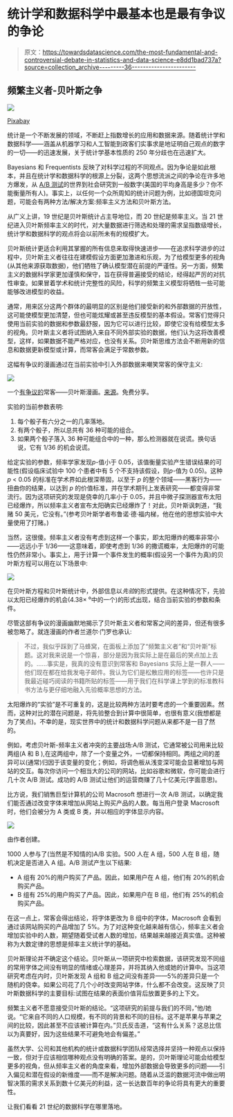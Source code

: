 # 统计学和数据科学中最基本也是最有争议的争论

> 原文：<https://towardsdatascience.com/the-most-fundamental-and-controversial-debate-in-statistics-and-data-science-e8dd1bad737a?source=collection_archive---------36----------------------->

## 频繁主义者-贝叶斯之争

![](img/89d2b2063e4aaab133e42eb7bfd73900.png)

[Pixabay](https://pixabay.com/photos/arm-wrestling-indian-wrestling-567950/)

统计是一个不断发展的领域，不断赶上指数增长的应用和数据来源。随着统计学和数据科学——涵盖从机器学习和人工智能到政客们实事求是地证明自己观点的数字的一切——的迅速发展，关于统计学基本性质的 250 年分歧也在迅速扩大。

Bayesians 和 Frequentists 反映了对科学过程的不同观点。因为争论是如此根本，并且在统计学和数据科学的根源上分裂，这两个思想流派之间的争论在许多地方爆发，从 [A/B 测试](https://medium.com/ai-in-plain-english/you-are-a-subject-in-hundreds-of-experiments-a-day-9fe65a2982ff?source=---------52------------------)的世界到社会研究到一般数字(美国的平均身高是多少？你不能衡量所有人)。事实上，以任何一个众所周知的统计问题为例，比如德国坦克问题，可能会有两种方法/解决方案:频率主义方法和贝叶斯方法。

从广义上讲，19 世纪是贝叶斯统计占主导地位，而 20 世纪是频率主义。当 21 世纪进入贝叶斯频率主义的时代，对大量数据进行筛选和处理的需求呈指数级增长，统计学和数据科学的观点将会以前所未有的规模扩大。

贝叶斯统计更适合利用其掌握的所有信息来取得快速进步——在追求科学进步的过程中，贝叶斯主义者往往在建模假设方面更加激进和乐观，为了给模型更多的视角(从其他来源获取数据)，他们牺牲了确认模型潜在前提的严谨性。另一方面，频繁主义的数据科学家更加谨慎和保守，旨在获得普遍接受的结论，经得起严厉的对抗性审查。如果冒着学术和统计完整性的风险，科学的频繁主义模型将牺牲一些可能能够改进模型的收益。

通常，用来区分这两个群体的最明显的区别是他们接受新的和外部数据的开放性，这可能使模型更加清楚，但也可能炫耀或甚至违反模型的基本假设。常客们觉得只使用当前实验的数据和参数最舒服，因为它可以进行比较，即使它没有给模型太多的视角。贝叶斯主义者将试图纳入来自不同外部实验的数据，他们认为这将改善模型，这样，如果数据不能严格对应，也没有关系。贝叶斯思维方法会不断用新的信息和数据更新模型或计算，而常客会满足于常数参数。

这幅有争议的漫画通过在当前实验中引入外部数据来嘲笑常客的保守主义:

![](img/2134900978cc655f552984f60bfcec86.png)

一个[有争议的](https://statmodeling.stat.columbia.edu/2012/11/10/16808/)常客——贝叶斯漫画。[来源](https://imgs.xkcd.com/comics/frequentists_vs_bayesians.png)。免费分享。

实验的当前参数表明:

1.  每个骰子有六分之一的几率落地。
2.  有两个骰子，所以总共有 36 种可能的组合。
3.  如果两个骰子落入 36 种可能组合中的一种，那么检测器就在说谎。换句话说，它有 1/36 的机会说谎。

给定实验的参数，频率学家发现*p*-值小于 0.05，该值衡量实验产生错误结果的可能性(假设临床试验中 100 个患者中有 5 个不支持该假设，则*p*-值为 0.05)。这种 *p* < 0.05 的标准在学术界如此根深蒂固，以至于 *p* 的整个领域——黑客行为——扭曲你的结果，以达到 *p* 的价值标准，并在学术期刊上发表研究——都变得非常流行。因为这项研究的发现是侥幸的几率小于 0.05，并且中微子探测器宣布太阳已经爆炸，所以频率主义者宣布太阳确实已经爆炸了！对此，贝叶斯讽刺道，“我赌 50 美元，它没有。”(参考贝叶斯学者布鲁诺·德·福内梯，他在他的思想实验中大量使用了打赌。)

当然，这很傻。频率主义者没有考虑到这样一个事实，即太阳爆炸的概率非常小——远远小于 1/36——这意味着，即使考虑到 1/36 的撒谎概率，太阳爆炸的可能性仍然非常小。事实上，用于计算一个事件发生的概率(假设另一个事件为真)的贝叶斯方程可以用在以下场景中:

![](img/060fa4aa146431bd7b6dd3f5b8e0e865.png)

在贝叶斯方程和贝叶斯统计中，外部信息以*先验*的形式提供。在这种情况下，先验以太阳已经爆炸的机会(4.38× ⁰中的一个)的形式出现，结合当前实验的参数和条件。

尽管这部有争议的漫画幽默地揭示了贝叶斯主义者和常客之间的差异，但还有很多被忽略了。就连漫画的作者兰道尔·门罗也承认:

> 不过，我似乎踩到了马蜂窝，在面板上添加了“频繁主义者”和“贝叶斯”标题。这对我来说是一个惊喜，部分是因为我实际上是在最后的笑点加上去的。……事实是，我真的没有意识到常客和 Bayesians 实际上是一群人——他们现在都在给我发电子邮件。我认为它们是松散应用的标签——也许只是我最近碰巧阅读的书籍所贴的标签——用于我们在科学课上学到的标准教科书方法与更仔细地融入先验概率思想的方法。

太阳爆炸的“实验”是不可重复的，这是比较两种方法时要考虑的一个重要因素。然而，这种对比的潜在问题是，将先验整合到计算中很简单，也很有意义(我想都是为了笑点)。不幸的是，现实世界中的统计和数据科学问题从来都不是一目了然的。

例如，考虑贝叶斯-频率主义者冲突的主要战场:A/B 测试，它通常被公司用来比较两组(A 和 B ),在这两组中，除了一个变量之外，一切都保持相同。两组之间的差异可以(通常)归因于该变量的变化；例如，将调色板从浅变深可能会显著增加与网站的交互。每次你访问一个相当大的公司的网站，比如谷歌和微软，你可能会进行几十次 A/B 测试。成功的 A/B 测试让他们的运营商赚了几十亿美元(字面意思)。

比方说，我们销售巨型计算机的公司 Macrosoft 想进行一次 A/B 测试，以确定我们能否通过改变字体来增加从网站上购买产品的人数。每当用户登录 Macrosoft 时，他们会被分为 A 类或 B 类，并以相应的字体显示内容。

![](img/35293b977984fc4cdaf51d5faa277830.png)

由作者创建。

1000 人参与了(当然是不知情的)A/B 实验。500 人在 A 组，500 人在 B 组，随机决定是否进入 A 组。A/B 测试产生以下结果:

*   A 组有 20%的用户购买了产品。因此，如果用户在 A 组，他们有 20%的机会购买产品。
*   B 组有 25%的用户购买了产品。因此，如果用户在 B 组，他们有 25%的机会购买产品。

在这一点上，常客会得出结论，将字体更改为 B 组中的字体，Macrosoft 会看到通过该网站购买的产品增加了 5%。为了对这种变化越来越有信心，频率主义者会增加实验中的人数，期望随着受试者人数的增加，结果越来越接近真实值。这种被称为大数定律的思想是频率主义统计学的基础。

贝叶斯理论并不确定这个结论。贝叶斯从一项研究中检索数据，该研究发现不同组的常用字体之间没有明显的情绪或心理差异，并将其纳入他或她的计算中。当这项研究考虑在内时，贝叶斯发现 A 组和 B 组之间没有差异——5%的差异只是一个随机的侥幸。如果公司花了几个小时改变网站字体，什么都不会改变。这反映了贝叶斯数据科学的主要目标:试图在结果的表面价值背后放置更多的上下文。

频繁主义者不愿意接受贝叶斯的结论。“这项研究的前提与我们的不同，”他/她说。“它来自不同的人口规模，有不同的背景和不同的目标。这不是苹果与苹果之间的比较，因此甚至不应该被计算在内。”贝氏反击道，“这有什么关系？这总比信以为真要好，因为这些结果不可避免地会有偏差。”

虽然大学、公司和其他机构的统计或数据科学团队经常选择并坚持一种观点以保持一致，但对于应该相信哪种观点没有明确的答案。是的，贝叶斯理论可能会给模型更多的视角，但从频率主义者的角度来看，增加外部数据会导致更多的问题——引入偏见和潜在假设的新维度——而不是解决问题。随着从泛滥的数据河流中做出明智决策的需求关系到数十亿美元的利益，这一长达数百年的争论将具有更大的重要性。

让我们看看 21 世纪的数据科学在哪里落地。